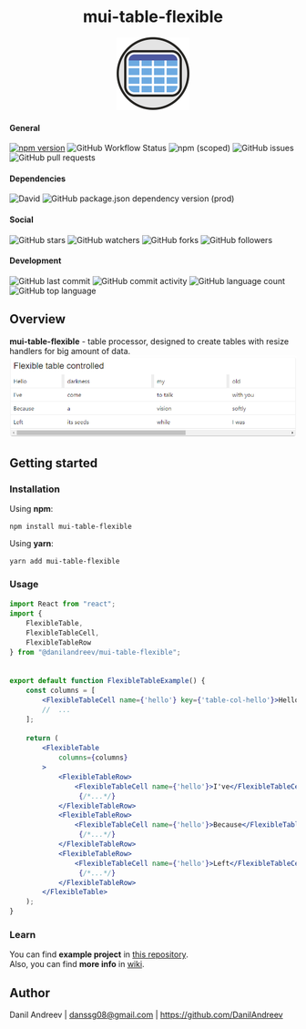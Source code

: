 <div align="center">
    <h1>mui-table-flexible</h1>
    <img
        src="./logo256.png"
        alt="logo"
        height="128"
        width="128"
    />
</div>

#### General
[![npm version](https://badge.fury.io/js/%40danilandreev%2Fmui-table-flexible.svg)](https://badge.fury.io/js/%40danilandreev%2Fmui-table-flexible)
![GitHub Workflow Status](https://img.shields.io/github/workflow/status/danilandreev/mui-table-flexible/publish-npm)
![npm (scoped)](https://img.shields.io/npm/v/@danilandreev/mui-table-flexible)
![GitHub issues](https://img.shields.io/github/issues/danilandreev/mui-table-flexible)
![GitHub pull requests](https://img.shields.io/github/issues-pr/danilandreev/mui-table-flexible)
#### Dependencies
![David](https://img.shields.io/david/danilandreev/mui-table-flexible)
![GitHub package.json dependency version (prod)](https://img.shields.io/github/package-json/dependency-version/danilandreev/mui-table-flexible/@material-ui/core)

#### Social
![GitHub stars](https://img.shields.io/github/stars/danilandreev/mui-table-flexible?style=social)
![GitHub watchers](https://img.shields.io/github/watchers/danilandreev/mui-table-flexible?style=social)
![GitHub forks](https://img.shields.io/github/forks/danilandreev/mui-table-flexible?style=social)
![GitHub followers](https://img.shields.io/github/followers/danilandreev?label=Follow%20me&style=social)
#### Development
![GitHub last commit](https://img.shields.io/github/last-commit/danilandreev/mui-table-flexible)
![GitHub commit activity](https://img.shields.io/github/commit-activity/m/DanilAndreev/mui-table-flexible)
![GitHub language count](https://img.shields.io/github/languages/count/danilandreev/mui-table-flexible)
![GitHub top language](https://img.shields.io/github/languages/top/danilandreev/mui-table-flexible)
## Overview
__mui-table-flexible__ - table processor, designed to create tables with resize handlers for big amount of data.  
![flexible table example](https://github.com/DanilAndreev/mui-table-flexible/blob/master/media/mui-table-flexible-example-simple.png)

## Getting started
### Installation
Using __npm__: 
```
npm install mui-table-flexible
```  
Using __yarn__: 
```
yarn add mui-table-flexible
```
### Usage
```jsx
import React from "react";
import {
    FlexibleTable, 
    FlexibleTableCell, 
    FlexibleTableRow
} from "@danilandreev/mui-table-flexible";


export default function FlexibleTableExample() {
    const columns = [
        <FlexibleTableCell name={'hello'} key={'table-col-hello'}>Hello</FlexibleTableCell>,
        //  ...
    ];

    return (
        <FlexibleTable
            columns={columns}
        >
            <FlexibleTableRow>
                <FlexibleTableCell name={'hello'}>I've</FlexibleTableCell>
                 {/*...*/}
            </FlexibleTableRow>
            <FlexibleTableRow>
                <FlexibleTableCell name={'hello'}>Because</FlexibleTableCell>
                 {/*...*/}
            </FlexibleTableRow>
            <FlexibleTableRow>
                <FlexibleTableCell name={'hello'}>Left</FlexibleTableCell>
                 {/*...*/}
            </FlexibleTableRow>
        </FlexibleTable>
    );
}
```
### Learn
You can find __example project__ in [this repository](https://github.com/DanilAndreev/mui-table-flexible/tree/master/src/example).  
Also, you can find __more info__ in [wiki](https://github.com/DanilAndreev/mui-table-flexible/wiki).

## Author
Danil Andreev | danssg08@gmail.com | https://github.com/DanilAndreev
